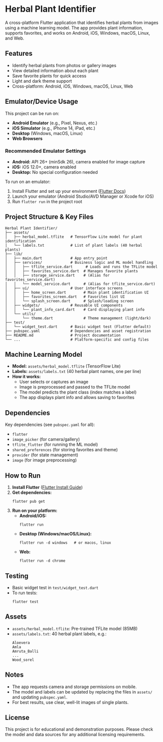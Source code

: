 # Herbal Plant Identifier

A cross-platform Flutter application that identifies herbal plants from images using a machine learning model. The app provides plant information, supports favorites, and works on Android, iOS, Windows, macOS, Linux, and Web.

## Features
- Identify herbal plants from photos or gallery images
- View detailed information about each plant
- Save favorite plants for quick access
- Light and dark theme support
- Cross-platform: Android, iOS, Windows, macOS, Linux, Web

## Emulator/Device Usage
This project can be run on:
- **Android Emulator** (e.g., Pixel, Nexus, etc.)
- **iOS Simulator** (e.g., iPhone 14, iPad, etc.)
- **Desktop** (Windows, macOS, Linux)
- **Web Browsers**

### Recommended Emulator Settings
- **Android:** API 26+ (minSdk 26), camera enabled for image capture
- **iOS:** iOS 12.0+, camera enabled
- **Desktop:** No special configuration needed

To run on an emulator:
1. Install Flutter and set up your environment ([Flutter Docs](https://docs.flutter.dev/get-started/install))
2. Launch your emulator (Android Studio/AVD Manager or Xcode for iOS)
3. Run `flutter run` in the project root

## Project Structure & Key Files

```
Herbal Plant Identifier/
├── assets/
│   ├── herbal_model.tflite   # TensorFlow Lite model for plant identification
│   └── labels.txt            # List of plant labels (40 herbal plants)
├── lib/
│   ├── main.dart             # App entry point
│   ├── services/             # Business logic and ML model handling
│   │   ├── tflite_service.dart      # Loads and runs the TFLite model
│   │   ├── favorites_service.dart  # Manages favorite plants
│   │   ├── storage_service.dart    # (Alias for favorites_service.dart)
│   │   └── model_service.dart      # (Alias for tflite_service.dart)
│   ├── ui/                   # User interface screens
│   │   ├── home_screen.dart        # Main plant identification UI
│   │   ├── favorites_screen.dart   # Favorites list UI
│   │   └── splash_screen.dart      # Splash/loading screen
│   ├── widgets/              # Reusable UI components
│   │   └── plant_info_card.dart    # Card displaying plant info
│   └── utils/
│       └── theme.dart              # Theme management (light/dark)
├── test/
│   └── widget_test.dart      # Basic widget test (Flutter default)
├── pubspec.yaml              # Dependencies and asset registration
├── README.md                 # Project documentation
└── ...                       # Platform-specific and config files
```

## Machine Learning Model
- **Model:** `assets/herbal_model.tflite` (TensorFlow Lite)
- **Labels:** `assets/labels.txt` (40 herbal plant names, one per line)
- **How it works:**
  - User selects or captures an image
  - Image is preprocessed and passed to the TFLite model
  - The model predicts the plant class (index matches a label)
  - The app displays plant info and allows saving to favorites

## Dependencies
Key dependencies (see `pubspec.yaml` for all):
- `flutter`
- `image_picker` (for camera/gallery)
- `tflite_flutter` (for running the ML model)
- `shared_preferences` (for storing favorites and theme)
- `provider` (for state management)
- `image` (for image preprocessing)

## How to Run
1. **Install Flutter** ([Flutter Install Guide](https://docs.flutter.dev/get-started/install))
2. **Get dependencies:**
   ```
   flutter pub get
   ```
3. **Run on your platform:**
   - **Android/iOS:**
     ```
     flutter run
     ```
   - **Desktop (Windows/macOS/Linux):**
     ```
     flutter run -d windows   # or macos, linux
     ```
   - **Web:**
     ```
     flutter run -d chrome
     ```

## Testing
- Basic widget test in `test/widget_test.dart`
- To run tests:
  ```
  flutter test
  ```

## Assets
- `assets/herbal_model.tflite`: Pre-trained TFLite model (85MB)
- `assets/labels.txt`: 40 herbal plant labels, e.g.:
  ```
  Aloevera
  Amla
  Amruta_Balli
  ...
  Wood_sorel
  ```

## Notes
- The app requests camera and storage permissions on mobile.
- The model and labels can be updated by replacing the files in `assets/` and updating `pubspec.yaml`.
- For best results, use clear, well-lit images of single plants.

## License
This project is for educational and demonstration purposes. Please check the model and data sources for any additional licensing requirements.
#
